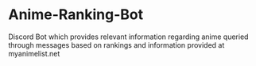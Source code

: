 # Anime-Ranking-Bot
Discord Bot which provides relevant information regarding anime queried through messages based on rankings and information provided at myanimelist.net
